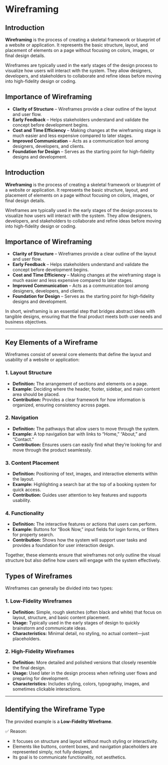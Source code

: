 
# Wireframing  

## Introduction  
**Wireframing** is the process of creating a skeletal framework or blueprint of a website or application. It represents the basic structure, layout, and placement of elements on a page without focusing on colors, images, or final design details.  

Wireframes are typically used in the early stages of the design process to visualize how users will interact with the system. They allow designers, developers, and stakeholders to collaborate and refine ideas before moving into high-fidelity design or coding.  

## Importance of Wireframing  
- **Clarity of Structure** – Wireframes provide a clear outline of the layout and user flow.  
- **Early Feedback** – Helps stakeholders understand and validate the concept before development begins.  
- **Cost and Time Efficiency** – Making changes at the wireframing stage is much easier and less expensive compared to later stages.  
- **Improved Communication** – Acts as a communication tool among designers, developers, and clients.  
- **Foundation for Design** – Serves as the starting point for high-fidelity designs and development.  

  

## Introduction  
**Wireframing** is the process of creating a skeletal framework or blueprint of a website or application. It represents the basic structure, layout, and placement of elements on a page without focusing on colors, images, or final design details.  

Wireframes are typically used in the early stages of the design process to visualize how users will interact with the system. They allow designers, developers, and stakeholders to collaborate and refine ideas before moving into high-fidelity design or coding.  

## Importance of Wireframing  
- **Clarity of Structure** – Wireframes provide a clear outline of the layout and user flow.  
- **Early Feedback** – Helps stakeholders understand and validate the concept before development begins.  
- **Cost and Time Efficiency** – Making changes at the wireframing stage is much easier and less expensive compared to later stages.  
- **Improved Communication** – Acts as a communication tool among designers, developers, and clients.  
- **Foundation for Design** – Serves as the starting point for high-fidelity designs and development.  

In short, wireframing is an essential step that bridges abstract ideas with tangible designs, ensuring that the final product meets both user needs and business objectives.  

---

## Key Elements of a Wireframe  

Wireframes consist of several core elements that define the layout and usability of a website or application:  

### 1. Layout Structure  
- **Definition:** The arrangement of sections and elements on a page.  
- **Example:** Deciding where the header, footer, sidebar, and main content area should be placed.  
- **Contribution:** Provides a clear framework for how information is organized, ensuring consistency across pages.  

### 2. Navigation  
- **Definition:** The pathways that allow users to move through the system.  
- **Example:** A top navigation bar with links to “Home,” “About,” and “Contact.”  
- **Contribution:** Ensures users can easily find what they’re looking for and move through the product seamlessly.  

### 3. Content Placement  
- **Definition:** Positioning of text, images, and interactive elements within the layout.  
- **Example:** Highlighting a search bar at the top of a booking system for quick access.  
- **Contribution:** Guides user attention to key features and supports usability.  

### 4. Functionality  
- **Definition:** The interactive features or actions that users can perform.  
- **Example:** Buttons for “Book Now,” input fields for login forms, or filters for property search.  
- **Contribution:** Shows how the system will support user tasks and provides a foundation for user interaction design.  

Together, these elements ensure that wireframes not only outline the visual structure but also define how users will engage with the system effectively.

## Types of Wireframes  

Wireframes can generally be divided into two types:  

### 1. Low-Fidelity Wireframes  
- **Definition:** Simple, rough sketches (often black and white) that focus on layout, structure, and basic content placement.  
- **Usage:** Typically used in the early stages of design to quickly brainstorm and communicate ideas.  
- **Characteristics:** Minimal detail, no styling, no actual content—just placeholders.  

### 2. High-Fidelity Wireframes  
- **Definition:** More detailed and polished versions that closely resemble the final design.  
- **Usage:** Used later in the design process when refining user flows and preparing for development.  
- **Characteristics:** Includes styling, colors, typography, images, and sometimes clickable interactions.  

---

## Identifying the Wireframe Type  

The provided example is a **Low-Fidelity Wireframe**.  

✅ Reason:  
- It focuses on structure and layout without much styling or interactivity.  
- Elements like buttons, content boxes, and navigation placeholders are represented simply, not fully designed.  
- Its goal is to communicate functionality, not aesthetics.  

